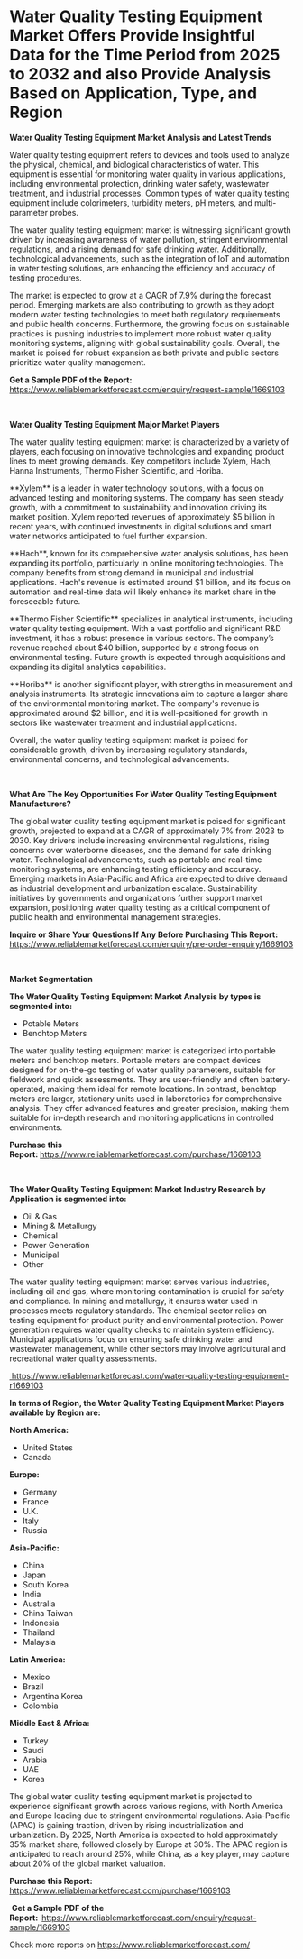 <p><h1>Water Quality Testing Equipment Market Offers Provide Insightful Data for the Time Period from 2025 to 2032 and also Provide Analysis Based on Application, Type, and Region</h1></p><p><strong>Water Quality Testing Equipment Market Analysis and Latest Trends</strong></p>
<p><p>Water quality testing equipment refers to devices and tools used to analyze the physical, chemical, and biological characteristics of water. This equipment is essential for monitoring water quality in various applications, including environmental protection, drinking water safety, wastewater treatment, and industrial processes. Common types of water quality testing equipment include colorimeters, turbidity meters, pH meters, and multi-parameter probes.</p><p>The water quality testing equipment market is witnessing significant growth driven by increasing awareness of water pollution, stringent environmental regulations, and a rising demand for safe drinking water. Additionally, technological advancements, such as the integration of IoT and automation in water testing solutions, are enhancing the efficiency and accuracy of testing procedures.</p><p>The market is expected to grow at a CAGR of 7.9% during the forecast period. Emerging markets are also contributing to growth as they adopt modern water testing technologies to meet both regulatory requirements and public health concerns. Furthermore, the growing focus on sustainable practices is pushing industries to implement more robust water quality monitoring systems, aligning with global sustainability goals. Overall, the market is poised for robust expansion as both private and public sectors prioritize water quality management.</p></p>
<p><strong>Get a Sample PDF of the Report:&nbsp;</strong> <a href="https://www.reliablemarketforecast.com/enquiry/request-sample/1669103?utm_campaign=2290&utm_medium=2&utm_source=Github&utm_content=ia&utm_term=17022025&utm_id=water-quality-testing-equipment">https://www.reliablemarketforecast.com/enquiry/request-sample/1669103</a></p>
<p>&nbsp;</p>
<p><strong>Water Quality Testing Equipment Major Market Players</strong></p>
<p><p>The water quality testing equipment market is characterized by a variety of players, each focusing on innovative technologies and expanding product lines to meet growing demands. Key competitors include Xylem, Hach, Hanna Instruments, Thermo Fisher Scientific, and Horiba.</p><p>**Xylem** is a leader in water technology solutions, with a focus on advanced testing and monitoring systems. The company has seen steady growth, with a commitment to sustainability and innovation driving its market position. Xylem reported revenues of approximately $5 billion in recent years, with continued investments in digital solutions and smart water networks anticipated to fuel further expansion.</p><p>**Hach**, known for its comprehensive water analysis solutions, has been expanding its portfolio, particularly in online monitoring technologies. The company benefits from strong demand in municipal and industrial applications. Hach's revenue is estimated around $1 billion, and its focus on automation and real-time data will likely enhance its market share in the foreseeable future.</p><p>**Thermo Fisher Scientific** specializes in analytical instruments, including water quality testing equipment. With a vast portfolio and significant R&D investment, it has a robust presence in various sectors. The company’s revenue reached about $40 billion, supported by a strong focus on environmental testing. Future growth is expected through acquisitions and expanding its digital analytics capabilities.</p><p>**Horiba** is another significant player, with strengths in measurement and analysis instruments. Its strategic innovations aim to capture a larger share of the environmental monitoring market. The company's revenue is approximated around $2 billion, and it is well-positioned for growth in sectors like wastewater treatment and industrial applications.</p><p>Overall, the water quality testing equipment market is poised for considerable growth, driven by increasing regulatory standards, environmental concerns, and technological advancements.</p></p>
<p>&nbsp;</p>
<p><strong>What Are The Key Opportunities For Water Quality Testing Equipment Manufacturers?</strong></p>
<p><p>The global water quality testing equipment market is poised for significant growth, projected to expand at a CAGR of approximately 7% from 2023 to 2030. Key drivers include increasing environmental regulations, rising concerns over waterborne diseases, and the demand for safe drinking water. Technological advancements, such as portable and real-time monitoring systems, are enhancing testing efficiency and accuracy. Emerging markets in Asia-Pacific and Africa are expected to drive demand as industrial development and urbanization escalate. Sustainability initiatives by governments and organizations further support market expansion, positioning water quality testing as a critical component of public health and environmental management strategies.</p></p>
<p><strong>Inquire or Share Your Questions If Any Before Purchasing This Report:</strong> <a href="https://www.reliablemarketforecast.com/enquiry/pre-order-enquiry/1669103?utm_campaign=2290&utm_medium=2&utm_source=Github&utm_content=ia&utm_term=17022025&utm_id=water-quality-testing-equipment">https://www.reliablemarketforecast.com/enquiry/pre-order-enquiry/1669103</a></p>
<p>&nbsp;</p>
<p><strong>Market Segmentation</strong></p>
<p><strong>The Water Quality Testing Equipment Market Analysis by types is segmented into:</strong></p>
<p><ul><li>Potable Meters</li><li>Benchtop Meters</li></ul></p>
<p><p>The water quality testing equipment market is categorized into portable meters and benchtop meters. Portable meters are compact devices designed for on-the-go testing of water quality parameters, suitable for fieldwork and quick assessments. They are user-friendly and often battery-operated, making them ideal for remote locations. In contrast, benchtop meters are larger, stationary units used in laboratories for comprehensive analysis. They offer advanced features and greater precision, making them suitable for in-depth research and monitoring applications in controlled environments.</p></p>
<p><strong>Purchase this Report:&nbsp;</strong><a href="https://www.reliablemarketforecast.com/purchase/1669103?utm_campaign=2290&utm_medium=2&utm_source=Github&utm_content=ia&utm_term=17022025&utm_id=water-quality-testing-equipment">https://www.reliablemarketforecast.com/purchase/1669103</a></p>
<p>&nbsp;</p>
<p><strong>The Water Quality Testing Equipment Market Industry Research by Application is segmented into:</strong></p>
<p><ul><li>Oil & Gas</li><li>Mining & Metallurgy</li><li>Chemical</li><li>Power Generation</li><li>Municipal</li><li>Other</li></ul></p>
<p><p>The water quality testing equipment market serves various industries, including oil and gas, where monitoring contamination is crucial for safety and compliance. In mining and metallurgy, it ensures water used in processes meets regulatory standards. The chemical sector relies on testing equipment for product purity and environmental protection. Power generation requires water quality checks to maintain system efficiency. Municipal applications focus on ensuring safe drinking water and wastewater management, while other sectors may involve agricultural and recreational water quality assessments.</p></p>
<p><a href="https://www.reliablemarketforecast.com/water-quality-testing-equipment-r1669103?utm_campaign=2290&utm_medium=2&utm_source=Github&utm_content=ia&utm_term=17022025&utm_id=water-quality-testing-equipment">&nbsp;https://www.reliablemarketforecast.com/water-quality-testing-equipment-r1669103</a></p>
<p><strong>In terms of Region, the Water Quality Testing Equipment Market Players available by Region are:</strong></p>
<p>
    <p> <strong> North America: </strong>
        <ul>
            <li>United States</li>
            <li>Canada</li>
        </ul>
        </p> 
    <p> <strong> Europe: </strong>
        <ul>
            <li>Germany</li>
            <li>France</li>
            <li>U.K.</li>
            <li>Italy</li>
            <li>Russia</li>
        </ul>
        </p> 
    <p> <strong> Asia-Pacific: </strong>
        <ul>
            <li>China</li>
            <li>Japan</li>
            <li>South Korea</li>
            <li>India</li>
            <li>Australia</li>
            <li>China Taiwan</li>
            <li>Indonesia</li>
            <li>Thailand</li>
            <li>Malaysia</li>
        </ul>
        </p> 
    <p> <strong> Latin America: </strong>
        <ul>
            <li>Mexico</li>
            <li>Brazil</li>
            <li>Argentina Korea</li>
            <li>Colombia</li>
        </ul>
        </p> 
    <p> <strong> Middle East & Africa: </strong>
        <ul>
            <li>Turkey</li>
            <li>Saudi</li>
            <li>Arabia</li>
            <li>UAE</li>
            <li>Korea</li>
        </ul>
    </p>
    </p>
<p><p>The global water quality testing equipment market is projected to experience significant growth across various regions, with North America and Europe leading due to stringent environmental regulations. Asia-Pacific (APAC) is gaining traction, driven by rising industrialization and urbanization. By 2025, North America is expected to hold approximately 35% market share, followed closely by Europe at 30%. The APAC region is anticipated to reach around 25%, while China, as a key player, may capture about 20% of the global market valuation.</p></p>
<p><strong>Purchase this Report: </strong><a href="https://www.reliablemarketforecast.com/purchase/1669103?utm_campaign=2290&utm_medium=2&utm_source=Github&utm_content=ia&utm_term=17022025&utm_id=water-quality-testing-equipment">https://www.reliablemarketforecast.com/purchase/1669103</a></p>
<p>&nbsp;<strong>Get a Sample PDF of the Report:&nbsp;&nbsp;</strong><a href="https://www.reliablemarketforecast.com/enquiry/request-sample/1669103?utm_campaign=2290&utm_medium=2&utm_source=Github&utm_content=ia&utm_term=17022025&utm_id=water-quality-testing-equipment">https://www.reliablemarketforecast.com/enquiry/request-sample/1669103</a></p>
<p><strong></strong></p>
<p>Check more reports on <a href="https://www.reliablemarketforecast.com/?utm_campaign=2290&utm_medium=2&utm_source=Github&utm_content=ia&utm_term=17022025&utm_id=water-quality-testing-equipment">https://www.reliablemarketforecast.com/</a></p>